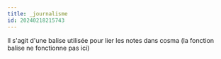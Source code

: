 ```yaml
---
title: _journalisme
id: 20240218215743
---
```

Il s'agit d'une balise utilisée pour lier les notes dans cosma (la fonction balise ne fonctionne pas ici)